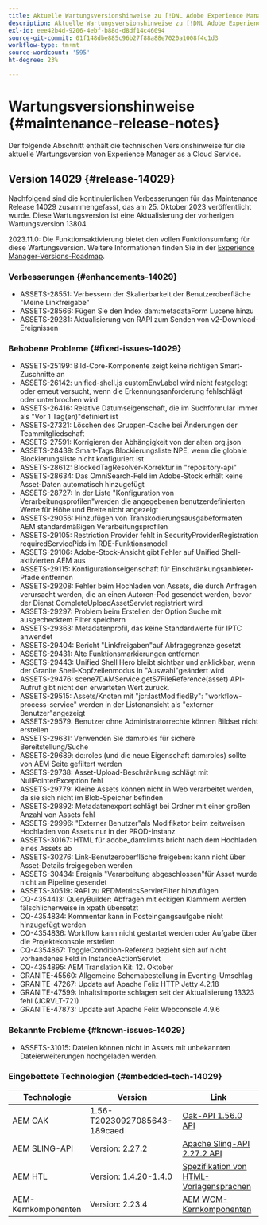 ```yaml
---
title: Aktuelle Wartungsversionshinweise zu [!DNL Adobe Experience Manager] as a Cloud Service.
description: Aktuelle Wartungsversionshinweise zu [!DNL Adobe Experience Manager] as a Cloud Service.
exl-id: eee42b4d-9206-4ebf-b88d-d8df14c46094
source-git-commit: 01f148dbe885c96b27f88a88e7020a1008f4c1d3
workflow-type: tm+mt
source-wordcount: '595'
ht-degree: 23%

---
```


# Wartungsversionshinweise {#maintenance-release-notes}

Der folgende Abschnitt enthält die technischen Versionshinweise für die aktuelle Wartungsversion von Experience Manager as a Cloud Service.

## Version 14029 {#release-14029}

Nachfolgend sind die kontinuierlichen Verbesserungen für das Maintenance Release 14029 zusammengefasst, das am 25. Oktober 2023 veröffentlicht wurde. Diese Wartungsversion ist eine Aktualisierung der vorherigen Wartungsversion 13804.

2023.11.0: Die Funktionsaktivierung bietet den vollen Funktionsumfang für diese Wartungsversion. Weitere Informationen finden Sie in der [Experience Manager-Versions-Roadmap](https://experienceleague.adobe.com/docs/experience-manager-release-information/aem-release-updates/update-releases-roadmap.html?lang=de).

### Verbesserungen {#enhancements-14029}

* ASSETS-28551: Verbessern der Skalierbarkeit der Benutzeroberfläche &quot;Meine Linkfreigabe&quot;
* ASSETS-28566: Fügen Sie den Index dam:metadataForm Lucene hinzu
* ASSETS-29281: Aktualisierung von RAPI zum Senden von v2-Download-Ereignissen

### Behobene Probleme {#fixed-issues-14029}

* ASSETS-25199: Bild-Core-Komponente zeigt keine richtigen Smart-Zuschnitte an
* ASSETS-26142: unified-shell.js customEnvLabel wird nicht festgelegt oder erneut versucht, wenn die Erkennungsanforderung fehlschlägt oder unterbrochen wird
* ASSETS-26416: Relative Datumseigenschaft, die im Suchformular immer als &quot;Vor 1 Tag(en)&quot;definiert ist
* ASSETS-27321: Löschen des Gruppen-Cache bei Änderungen der Teammitgliedschaft
* ASSETS-27591: Korrigieren der Abhängigkeit von der alten org.json
* ASSETS-28439: Smart-Tags Blockierungsliste NPE, wenn die globale Blockierungsliste nicht konfiguriert ist
* ASSETS-28612: BlockedTagResolver-Korrektur in &quot;repository-api&quot;
* ASSETS-28634: Das OmniSearch-Feld im Adobe-Stock erhält keine Asset-Daten automatisch hinzugefügt
* ASSETS-28727: In der Liste &quot;Konfiguration von Verarbeitungsprofilen&quot;werden die angegebenen benutzerdefinierten Werte für Höhe und Breite nicht angezeigt
* ASSETS-29056: Hinzufügen von Transkodierungsausgabeformaten AEM standardmäßigen Verarbeitungsprofilen
* ASSETS-29105: Restriction Provider fehlt in SecurityProviderRegistration requiredServicePids im RDE-Funktionsmodell
* ASSETS-29106: Adobe-Stock-Ansicht gibt Fehler auf Unified Shell-aktivierten AEM aus
* ASSETS-29115: Konfigurationseigenschaft für Einschränkungsanbieter-Pfade entfernen
* ASSETS-29208: Fehler beim Hochladen von Assets, die durch Anfragen verursacht werden, die an einen Autoren-Pod gesendet werden, bevor der Dienst CompleteUploadAssetServlet registriert wird
* ASSETS-29297: Problem beim Erstellen der Option Suche mit ausgechecktem Filter speichern
* ASSETS-29363: Metadatenprofil, das keine Standardwerte für IPTC anwendet
* ASSETS-29404: Bericht &quot;Linkfreigaben&quot;auf Abfragegrenze gesetzt
* ASSETS-29431: Alte Funktionsmarkierungen entfernen
* ASSETS-29443: Unified Shell Hero bleibt sichtbar und anklickbar, wenn der Granite Shell-Kopfzeilenmodus in &quot;Auswahl&quot;geändert wird
* ASSETS-29476: scene7DAMService.getS7FileReference(asset) API-Aufruf gibt nicht den erwarteten Wert zurück.
* ASSETS-29515: Assets/Knoten mit &quot;jcr:lastModifiedBy&quot;: &quot;workflow-process-service&quot; werden in der Listenansicht als &quot;externer Benutzer&quot;angezeigt
* ASSETS-29579: Benutzer ohne Administratorrechte können Bildset nicht erstellen
* ASSETS-29631: Verwenden Sie dam:roles für sichere Bereitstellung/Suche
* ASSETS-29689: dc:roles (und die neue Eigenschaft dam:roles) sollte von AEM Seite gefiltert werden
* ASSETS-29738: Asset-Upload-Beschränkung schlägt mit NullPointerException fehl
* ASSETS-29779: Kleine Assets können nicht in Web verarbeitet werden, da sie sich nicht im Blob-Speicher befinden
* ASSETS-29892: Metadatenexport schlägt bei Ordner mit einer großen Anzahl von Assets fehl
* ASSETS-29996: &quot;Externer Benutzer&quot;als Modifikator beim zeitweisen Hochladen von Assets nur in der PROD-Instanz
* ASSETS-30167: HTML für adobe_dam:limits bricht nach dem Hochladen eines Assets ab
* ASSETS-30276: Link-Benutzeroberfläche freigeben: kann nicht über Asset-Details freigegeben werden
* ASSETS-30434: Ereignis &quot;Verarbeitung abgeschlossen&quot;für Asset wurde nicht an Pipeline gesendet
* ASSETS-30519: RAPI zu REDMetricsServletFilter hinzufügen
* CQ-4354413: QueryBuilder: Abfragen mit eckigen Klammern werden fälschlicherweise in xpath übersetzt
* CQ-4354834: Kommentar kann in Posteingangsaufgabe nicht hinzugefügt werden
* CQ-4354836: Workflow kann nicht gestartet werden oder Aufgabe über die Projektekonsole erstellen
* CQ-4354867: ToggleCondition-Referenz bezieht sich auf nicht vorhandenes Feld in InstanceActionServlet
* CQ-4354895: AEM Translation Kit: 12. Oktober
* GRANITE-45560: Allgemeine Schemabestellung in Eventing-Umschlag
* GRANITE-47267: Update auf Apache Felix HTTP Jetty 4.2.18
* GRANITE-47599: Inhaltsimporte schlagen seit der Aktualisierung 13323 fehl (JCRVLT-721)
* GRANITE-47873: Update auf Apache Felix Webconsole 4.9.6

### Bekannte Probleme {#known-issues-14029}

* ASSETS-31015: Dateien können nicht in Assets mit unbekannten Dateierweiterungen hochgeladen werden.

### Eingebettete Technologien {#embedded-tech-14029}

| Technologie | Version | Link |
|---|---|---|
| AEM OAK | 1.56-T20230927085643-189caed | [Oak-API 1.56.0 API](https://www.javadoc.io/doc/org.apache.jackrabbit/oak-api/1.56.0/index.html) |
| AEM SLING-API | Version: 2.27.2 | [Apache Sling-API 2.27.2 API](https://www.javadoc.io/doc/org.apache.sling/org.apache.sling.api/latest/index.html) |
| AEM HTL | Version: 1.4.20-1.4.0 | [Spezifikation von HTML-Vorlagensprachen](https://github.com/adobe/htl-spec) |
| AEM-Kernkomponenten | Version: 2.23.4 | [AEM WCM-Kernkomponenten](https://github.com/adobe/aem-core-wcm-components) |
